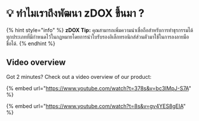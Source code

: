 # 💡 ทำไมเราถึงพัฒนา zDOX ขึ้นมา ?

{% hint style="info" %}
**zDOX Tip:** คุณสามารถเพิ่มความน่าเชื่อถือสำหรับการทำธุรกรรมได้ทุกประเภทที่มีกำหนดไว้ในกฏหมายโดยการนำใบรับรองอิเล็กทรอนิกส์ส่วนตัวมาใช้ในการลงลายมือชื่อได้.
{% endhint %}

## Video overview

Got 2 minutes? Check out a video overview of our product:

{% embed url="https://www.youtube.com/watch?t=378s&v=bc3IMpJ-S7A" %}

{% embed url="https://www.youtube.com/watch?t=8s&v=gv4YES8gEIA" %}

